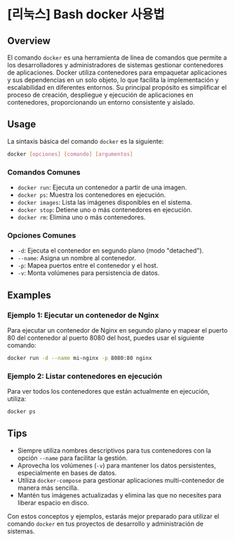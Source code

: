# [리눅스] Bash docker 사용법

## Overview
El comando `docker` es una herramienta de línea de comandos que permite a los desarrolladores y administradores de sistemas gestionar contenedores de aplicaciones. Docker utiliza contenedores para empaquetar aplicaciones y sus dependencias en un solo objeto, lo que facilita la implementación y escalabilidad en diferentes entornos. Su principal propósito es simplificar el proceso de creación, despliegue y ejecución de aplicaciones en contenedores, proporcionando un entorno consistente y aislado.

## Usage
La sintaxis básica del comando `docker` es la siguiente:

```bash
docker [opciones] [comando] [argumentos]
```

### Comandos Comunes
- `docker run`: Ejecuta un contenedor a partir de una imagen.
- `docker ps`: Muestra los contenedores en ejecución.
- `docker images`: Lista las imágenes disponibles en el sistema.
- `docker stop`: Detiene uno o más contenedores en ejecución.
- `docker rm`: Elimina uno o más contenedores.

### Opciones Comunes
- `-d`: Ejecuta el contenedor en segundo plano (modo "detached").
- `--name`: Asigna un nombre al contenedor.
- `-p`: Mapea puertos entre el contenedor y el host.
- `-v`: Monta volúmenes para persistencia de datos.

## Examples
### Ejemplo 1: Ejecutar un contenedor de Nginx
Para ejecutar un contenedor de Nginx en segundo plano y mapear el puerto 80 del contenedor al puerto 8080 del host, puedes usar el siguiente comando:

```bash
docker run -d --name mi-nginx -p 8080:80 nginx
```

### Ejemplo 2: Listar contenedores en ejecución
Para ver todos los contenedores que están actualmente en ejecución, utiliza:

```bash
docker ps
```

## Tips
- Siempre utiliza nombres descriptivos para tus contenedores con la opción `--name` para facilitar la gestión.
- Aprovecha los volúmenes (`-v`) para mantener los datos persistentes, especialmente en bases de datos.
- Utiliza `docker-compose` para gestionar aplicaciones multi-contenedor de manera más sencilla.
- Mantén tus imágenes actualizadas y elimina las que no necesites para liberar espacio en disco.

Con estos conceptos y ejemplos, estarás mejor preparado para utilizar el comando `docker` en tus proyectos de desarrollo y administración de sistemas.